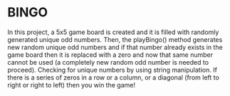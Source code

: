 # BINGO

In this project, a 5x5 game board is created and it is filled with randomly generated unique odd numbers. Then, the playBingo() method generates new random unique odd numbers and if that number already exists in the game board then it is replaced with a zero and now that same number cannot be used (a completely new random odd number is needed to proceed). Checking for unique numbers by using string manipulation. If there is a series of zeros in a row or a column, or a diagonal (from left to right or right to left) then you win the game!
